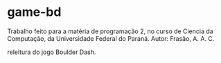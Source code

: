 # game-bd

Trabalho feito para a matéria de programação 2, no curso de Ciencia da Computação, da Universidade Federal do Paraná.
Autor:
Frasão, A. A. C.

releitura do jogo Boulder Dash.
